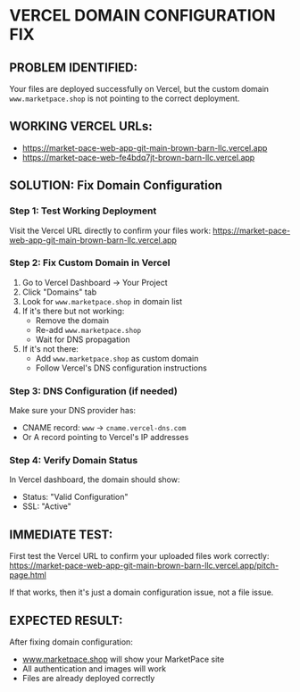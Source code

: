 # VERCEL DOMAIN CONFIGURATION FIX

## PROBLEM IDENTIFIED:
Your files are deployed successfully on Vercel, but the custom domain `www.marketpace.shop` is not pointing to the correct deployment.

## WORKING VERCEL URLs:
- https://market-pace-web-app-git-main-brown-barn-llc.vercel.app
- https://market-pace-web-fe4bdq7jt-brown-barn-llc.vercel.app

## SOLUTION: Fix Domain Configuration

### Step 1: Test Working Deployment
Visit the Vercel URL directly to confirm your files work:
https://market-pace-web-app-git-main-brown-barn-llc.vercel.app

### Step 2: Fix Custom Domain in Vercel
1. Go to Vercel Dashboard → Your Project
2. Click "Domains" tab
3. Look for `www.marketpace.shop` in domain list
4. If it's there but not working:
   - Remove the domain
   - Re-add `www.marketpace.shop`
   - Wait for DNS propagation
5. If it's not there:
   - Add `www.marketpace.shop` as custom domain
   - Follow Vercel's DNS configuration instructions

### Step 3: DNS Configuration (if needed)
Make sure your DNS provider has:
- CNAME record: `www` → `cname.vercel-dns.com`
- Or A record pointing to Vercel's IP addresses

### Step 4: Verify Domain Status
In Vercel dashboard, the domain should show:
- Status: "Valid Configuration" 
- SSL: "Active"

## IMMEDIATE TEST:
First test the Vercel URL to confirm your uploaded files work correctly:
https://market-pace-web-app-git-main-brown-barn-llc.vercel.app/pitch-page.html

If that works, then it's just a domain configuration issue, not a file issue.

## EXPECTED RESULT:
After fixing domain configuration:
- www.marketpace.shop will show your MarketPace site
- All authentication and images will work
- Files are already deployed correctly
